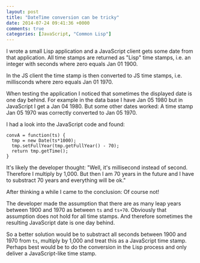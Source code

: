 ```yaml
---
layout: post
title: "DateTime conversion can be tricky"
date: 2014-07-24 09:41:36 +0000
comments: true
categories: [JavaScript, "Common Lisp"] 
---
```


I wrote a small Lisp application and a JavaScript client gets some
date from that application. All time stamps are returned as "Lisp"
time stamps, i.e. an integer with seconds where zero equals Jan 01
1900. 

In the JS client the time stamp is then converted to JS time stamps,
i.e. millisconds where zero equals Jan 01 1970. 

When testing the application I noticed that sometimes the displayed
date is one day behind. For example in the data base I have Jan 05
1980 but in JavaScript I get a Jan 04 1980. But some other dates
worked: A time stamp Jan 05 1970 was correctly converted to Jan 05
1970.

I had a look into the JavaScript code and found:

```
convA = function(ts) {
  tmp = new Date(ts*1000);
  tmp.setFullYear(tmp.getFullYear() - 70);
  return tmp.getTime();
}
```

It's likely the developer thought: "Well, it's millisecond instead of
second. Therefore I multiply by 1,000. But then I am 70 years in the
future and I have to substract 70 years and everything will be ok."

After thinking a while I came to the conclusion: Of course not!

The developer made the assumption that there are as many leap years
between 1900 and 1970 as between `ts` and `ts+70`. Obviously that
assumption does not hold for all time stamps. And therefore sometimes
the resulting JavaScript date is one day behind.

So a better solution would be to substract all seconds between 1900
and 1970 from `ts`, multiply by 1,000 and treat this as a JavaScript
time stamp. Perhaps best would be to do the conversion in the Lisp
process and only deliver a JavaScript-like time stamp.

